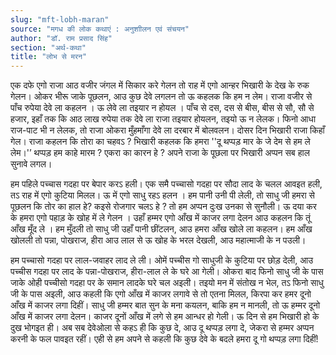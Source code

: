```yaml
---
slug: "mft-lobh-maran"
source: "मगध की लोक कथाएं : अनुशाीलन एवं संचयन"
author: "डॉ. राम प्रसाद सिंह"
section: "अर्थ-कथा"
title: "लोभ से मरन"
---
```

एक दफे एगो राजा आठ वजीर जंगल में सिकार करे गेलन तो राह में एगो आन्हर भिखारी के देख के रुक गेलन। ओकर भीरू जाके पूछलन, आउ कुछ देवे लगलन तो ऊ कहलक कि हम न लेम। राजा वजीर से पाँच रुपेया देवे ला कहलन । ऊ लेवे ला तइयार न होयल । पाँच से दस, दस से बीस, बीस से सौ, सौ से हजार, इहाँ तक कि आठ लाख रुपेया तक देवे ला राजा तइयार होयलन, तइयो ऊ न लेलक। फिनो आधा राज-पाट भी न लेलक, तो राजा ओकरा मुँहमाँगा देवे ला दरबार में बोलवलन। दोसर दिन भिखारी राजा किहाँ गेल। राजा कहलन कि तोरा का चहवऽ ? भिखारी कहलक कि हमरा ''दू थप्पड़ मार के जे देम से हम ले लेम।'’ थप्पड़ हम काहे मारम ? एकरा का कारन हे ? अपने राजा के पूछला पर भिखारी अप्पन सब हाल सुनावे लगल।
 
हम पहिले पच्चास गदहा पर बेपार करऽ हली। एक समै पच्चासो गदहा पर सौदा लाद के चलल आवइत हली, तऽ राह में एगो कुटिया मिलल। ऊ में एगो साधु रहऽ हलन । हम पानी उनी पी लेली, तो साधु जी हमरा से पूछलन कि तोर का हाल हे?  कइसे रोजगार चलऽ हे ?  तो हम अप्पन दुःख उनका से सुनौली। ऊ दया कर के हमरा एगो पहाड़ के खोह में ले गेलन । उहाँ हम्मर एगो आँख में काजर लगा देलन आउ कहलन कि तूं आँख मूँद ले । हम मुँदली तो साधु जी उहाँ पानी छींटलन, आउ हमरा आँख खोले ला कहलन। हम आँख खोलली तो पन्ना, पोखराज, हीरा आउ लाल से ऊ खोह के भरल देखली, आउ महात्माजी के न पउली। 

हम पच्चासो गदहा पर लाल-जवाहर लाद ले ली। ओमें पच्चीस गो साधुजी के कुटिया पर छोड़ देली, आउ पच्चीस गदहा पर लाद के पन्ना-पोखराज, हीरा-लाल ले के घरे आ गेली। ओकरा बाद फिनो साधु जी के पास जाके ओही पच्चीसो गदहा पर के समान लादके घरे चल अइली। तइयो मन में संतोख न भेल, तऽ फिनो साधु जी के पास अइली, आउ कहली कि एगो आँख में काजर लगावे से तो एतना मिलल, किरपा कर हमर दूनो आँख में काजर लगा दिहीं। साधु जी हम्मर बात सुन के मना कयलन, बाकि हम न मानली, तो ऊ हम्मर दूनो आँख में काजर लगा देलन। काजर दूनों आँख में लगे से हम आन्धर हो गेली। ऊ दिन से हम भिखारी हो के दुख भोगइत ही। अब सब देवेओला से कहऽ ही कि कुछ दे, आउ दू थप्पड़ लगा दे, जेकरा से हम्मर अप्पन करनी के फल पावइत रहीं। एही से हम अपने से कहली कि कुछ देवे के बदले हमरा दू गो थप्पड़ लगा दिहीं! 